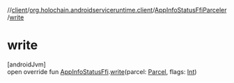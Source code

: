 //[client](../../../index.md)/[org.holochain.androidserviceruntime.client](../index.md)/[AppInfoStatusFfiParceler](index.md)/[write](write.md)

# write

[androidJvm]\
open override fun [AppInfoStatusFfi](../-app-info-status-ffi/index.md).[write](write.md)(parcel: [Parcel](https://developer.android.com/reference/kotlin/android/os/Parcel.html), flags: [Int](https://kotlinlang.org/api/core/kotlin-stdlib/kotlin/-int/index.html))